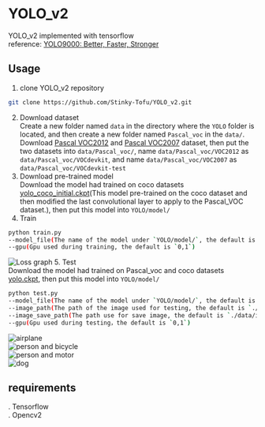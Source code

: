 YOLO_v2
=
YOLO_v2 implemented with tensorflow <br>
reference: [YOLO9000: Better, Faster, Stronger](https://arxiv.org/pdf/1612.08242.pdf) <br>
## Usage
1. clone YOLO_v2 repository
``` bash
git clone https://github.com/Stinky-Tofu/YOLO_v2.git
```
2. Download dataset <br>
Create a new folder named `data` in the directory where the `YOLO` folder is located, and then create a new folder named `Pascal_voc` in the `data/`.<br>
Download [Pascal VOC2012](http://host.robots.ox.ac.uk/pascal/VOC/voc2012/VOCtrainval_11-May-2012.tar) and [Pascal VOC2007](http://host.robots.ox.ac.uk/pascal/VOC/voc2007/VOCtest_06-Nov-2007.tar) dataset, then put the two datasets into `data/Pascal_voc/`, name `data/Pascal_voc/VOC2012` as `data/Pascal_voc/VOCdevkit`, and name `data/Pascal_voc/VOC2007` as `data/Pascal_voc/VOCdevkit-test` <br>
3. Download pre-trained model<br>
Download the model had trained on coco datasets [yolo_coco_initial.ckpt](https://drive.google.com/drive/folders/19m9KpAmBP1GTGvC2x5XCSvsDW-psEXF5?hl=zh-CN)(This model pre-trained on the coco dataset and then modified the last convolutional layer to apply to the Pascal_VOC dataset.), then put this model into `YOLO/model/` 
4. Train<br>
``` bash
python train.py
--model_file(The name of the model under `YOLO/model/`, the default is `yolo_coco_initial.ckpt`)
--gpu(Gpu used during training, the default is `0,1`)
```
![Loss graph](https://github.com/Stinky-Tofu/YOLO_v2/blob/master/YOLO/log/loss.png)
5. Test<br>
Download the model had trained on Pascal_voc and coco datasets [yolo.ckpt](https://drive.google.com/drive/folders/1ND72f1LTtBYzOTHMtqVGuHovauzm0bfs?hl=zh-CN), then put this model into `YOLO/model/` <br>
``` bash
python test.py
--model_file(The name of the model under `YOLO/model/`, the default is `yolo.ckpt`)
--image_path(The path of the image used for testing, the default is `./data/image.jpg`)
--image_save_path(The path use for save image, the default is `./data/image_detected.jpg`)
--gpu(Gpu used during testing，the default is `0,1`)
```
![airplane](https://github.com/Stinky-Tofu/YOLO_v2/blob/master/YOLO/data/image_detected%20(1).jpg) <br>
![person and bicycle](https://github.com/Stinky-Tofu/YOLO_v2/blob/master/YOLO/data/image_detected%20(2).jpg) <br>
![person and motor](https://github.com/Stinky-Tofu/YOLO_v2/blob/master/YOLO/data/image_detected%20(3).jpg) <br>
![dog](https://github.com/Stinky-Tofu/YOLO_v2/blob/master/YOLO/data/image_detected%20(4).jpg) <br>
## requirements
. Tensorflow <br>
. Opencv2 <br>

